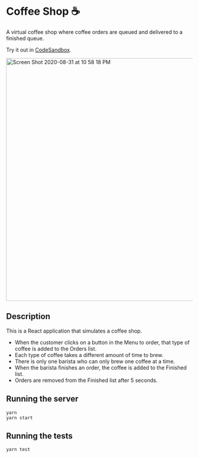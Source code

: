 # Coffee Shop ☕️

A virtual coffee shop where coffee orders are queued and delivered to a finished queue.

Try it out in [CodeSandbox](https://codesandbox.io/s/intelligent-lederberg-frw71).

<img width="654" alt="Screen Shot 2020-08-31 at 10 58 18 PM" src="https://user-images.githubusercontent.com/890659/91800734-618b2f00-ebde-11ea-8e60-a5945220fa07.png">

## Description

This is a React application that simulates a coffee shop.

- When the customer clicks on a button in the Menu to order, that type of coffee is added to the Orders list.
- Each type of coffee takes a different amount of time to brew.
- There is only one barista who can only brew one coffee at a time.
- When the barista finishes an order, the coffee is added to the Finished list.
- Orders are removed from the Finished list after 5 seconds.

## Running the server

```
yarn
yarn start
```

## Running the tests

```
yarn test
```
